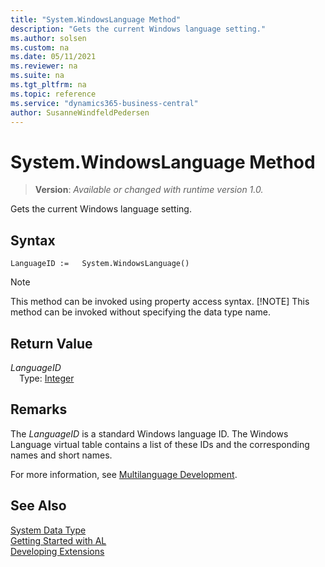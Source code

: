 ```yaml
---
title: "System.WindowsLanguage Method"
description: "Gets the current Windows language setting."
ms.author: solsen
ms.custom: na
ms.date: 05/11/2021
ms.reviewer: na
ms.suite: na
ms.tgt_pltfrm: na
ms.topic: reference
ms.service: "dynamics365-business-central"
author: SusanneWindfeldPedersen
---
```

[//]: # (START>DO_NOT_EDIT)
[//]: # (IMPORTANT:Do not edit any of the content between here and the END>DO_NOT_EDIT.)
[//]: # (Any modifications should be made in the .xml files in the ModernDev repo.)
# System.WindowsLanguage Method
> **Version**: _Available or changed with runtime version 1.0._

Gets the current Windows language setting.


## Syntax
```
LanguageID :=   System.WindowsLanguage()
```
> [!NOTE]
> This method can be invoked using property access syntax.
> [!NOTE]
> This method can be invoked without specifying the data type name.


## Return Value
*LanguageID*  
&emsp;Type: [Integer](../integer/integer-data-type.md)  



[//]: # (IMPORTANT: END>DO_NOT_EDIT)

## Remarks

The *LanguageID* is a standard Windows language ID. The Windows Language virtual table contains a list of these IDs and the corresponding names and short names.  
  
For more information, see [Multilanguage Development](/dynamics365/business-central/dev-itpro/developer/methods-auto/system/devenv-work-with-translation-files).  
  
## See Also

[System Data Type](system-data-type.md)  
[Getting Started with AL](../../devenv-get-started.md)  
[Developing Extensions](../../devenv-dev-overview.md)
